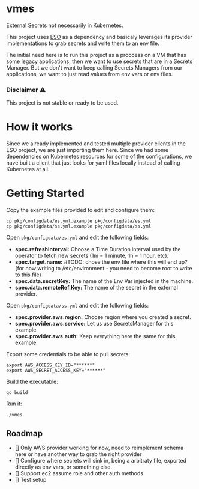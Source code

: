 # vmes

External Secrets not necessarily in Kubernetes.

This project uses [ESO](https://github.com/external-secrets/external-secrets) as a dependency and basicaly leverages its provider implementations to grab secrets and write them to an env file.

The initial need here is to run this project as a proccess on a VM that has some legacy applications, then we want to use secrets that are in a Secrets Manager. But we don't want to keep calling Secrets Managers from our applications, we want to just read values from env vars or env files.

### Disclaimer ⚠️

This project is not stable or ready to be used. 

# How it works

Since we already implemented and tested multiple provider clients in the ESO project, we are just importing them here. Since we had some dependencies on Kubernetes resources for some of the configurations, we have built a client that just looks for yaml files locally instead of calling Kubernetes at all.

# Getting Started

Copy the example files provided to edit and configure them:

```
cp pkg/configdata/es.yml.example pkg/configdata/es.yml
cp pkg/configdata/ss.yml.example pkg/configdata/ss.yml
```

Open `pkg/configdata/es.yml` and edit the following fields:

- **spec.refreshInterval:** Choose a Time Duration interval used by the operator to fetch new secrets (1m = 1 minute, 1h = 1 hour, etc).
- **spec.target.name:** #TODO: chose the env file where this will end up? (for now writing to /etc/environment - you need to become root to write to this file)
- **spec.data.secretKey:** The name of the Env Var injected in the machine.
- **spec.data.remoteRef.Key:** The name of the secret in the external provider.

Open `pkg/configdata/ss.yml` and edit the following fields:

- **spec.provider.aws.region:** Choose region where you created a secret.
- **spec.provider.aws.service:** Let us use SecretsManager for this example.
- **spec.provider.aws.auth:** Keep everything here the same for this example.


Export some credentials to be able to pull secrets:

```
export AWS_ACCESS_KEY_ID="******"
export AWS_SECRET_ACCESS_KEY="******"
```

Build the executable:

```
go build
```

Run it:

```
./vmes
```

## Roadmap

- [] Only AWS provider working for now, need to reimplement schema here or have another way to grab the right provider
- [] Configure where secrets will sink in, being a arbitraty file, exported directly as env vars, or something else.
- [] Support ec2 assume role and other auth methods
- [] Test setup
